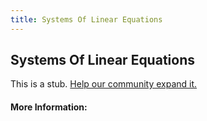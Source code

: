 ```yaml
---
title: Systems Of Linear Equations
---
```


## Systems Of Linear Equations

This is a stub. [Help our community expand it.](https://github.com/freeCodeCamp/guide-articles/tree/master/articles/Math/Linear-Algebra/Systems-Of-Linear-Equations/index.md)

<!-- The article goes here, in GitHub-flavored Markdown. Feel free to add YouTube videos, images, and CodePen/JSBin embeds  -->

#### More Information:
<!-- Please add any articles you think might be helpful to read before writing the article -->


